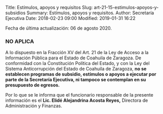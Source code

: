 Title: Estímulos, apoyos y requisitos
Slug: art-21-15-estimulos-apoyos-y-subsidios
Summary: Estímulos, apoyos y requisitos.
Author: Secretaría Ejecutiva
Date: 2018-02-23 09:00
Modified: 2019-01-31 16:22


Fecha de última actualización: 06 de agosto 2020.

### NO APLICA

A lo dispuesto en la Fracción XV del Art. 21 de la Ley de Acceso a la Información Pública para el Estado de Coahuila de Zaragoza. De conformidad con la Constitución Política del Estado, y con la Ley del Sistema Anticorrupción del Estado de Coahuila de Zaragoza, **no se establecen programas de subsidio, estímulos o apoyos a ejecutar por parte de la Secretaría Ejecutiva, ni tampoco se contemplan en su presupuesto de egresos.**

Por lo que se le informa que el funcionario responsable de la presente información es el **Lic. Elidé Alejandrina Acosta Reyes,** Directora de Administración y Finanzas.
